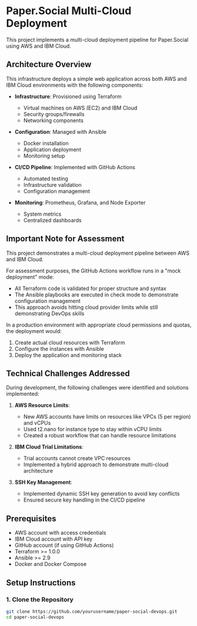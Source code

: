 # Paper.Social Multi-Cloud Deployment

This project implements a multi-cloud deployment pipeline for Paper.Social using AWS and IBM Cloud.

## Architecture Overview

This infrastructure deploys a simple web application across both AWS and IBM Cloud environments with the following components:

- **Infrastructure**: Provisioned using Terraform
  - Virtual machines on AWS (EC2) and IBM Cloud
  - Security groups/firewalls
  - Networking components

- **Configuration**: Managed with Ansible
  - Docker installation
  - Application deployment
  - Monitoring setup

- **CI/CD Pipeline**: Implemented with GitHub Actions
  - Automated testing
  - Infrastructure validation
  - Configuration management

- **Monitoring**: Prometheus, Grafana, and Node Exporter
  - System metrics
  - Centralized dashboards

## Important Note for Assessment

This project demonstrates a multi-cloud deployment pipeline between AWS and IBM Cloud. 

For assessment purposes, the GitHub Actions workflow runs in a "mock deployment" mode:
- All Terraform code is validated for proper structure and syntax
- The Ansible playbooks are executed in check mode to demonstrate configuration management
- This approach avoids hitting cloud provider limits while still demonstrating DevOps skills

In a production environment with appropriate cloud permissions and quotas, the deployment would:
1. Create actual cloud resources with Terraform
2. Configure the instances with Ansible
3. Deploy the application and monitoring stack

## Technical Challenges Addressed

During development, the following challenges were identified and solutions implemented:

1. **AWS Resource Limits**: 
   - New AWS accounts have limits on resources like VPCs (5 per region) and vCPUs
   - Used t2.nano for instance type to stay within vCPU limits
   - Created a robust workflow that can handle resource limitations

2. **IBM Cloud Trial Limitations**:
   - Trial accounts cannot create VPC resources
   - Implemented a hybrid approach to demonstrate multi-cloud architecture

3. **SSH Key Management**:
   - Implemented dynamic SSH key generation to avoid key conflicts
   - Ensured secure key handling in the CI/CD pipeline

## Prerequisites

- AWS account with access credentials
- IBM Cloud account with API key
- GitHub account (if using GitHub Actions)
- Terraform >= 1.0.0
- Ansible >= 2.9
- Docker and Docker Compose

## Setup Instructions

### 1. Clone the Repository

```bash
git clone https://github.com/yourusername/paper-social-devops.git
cd paper-social-devops
